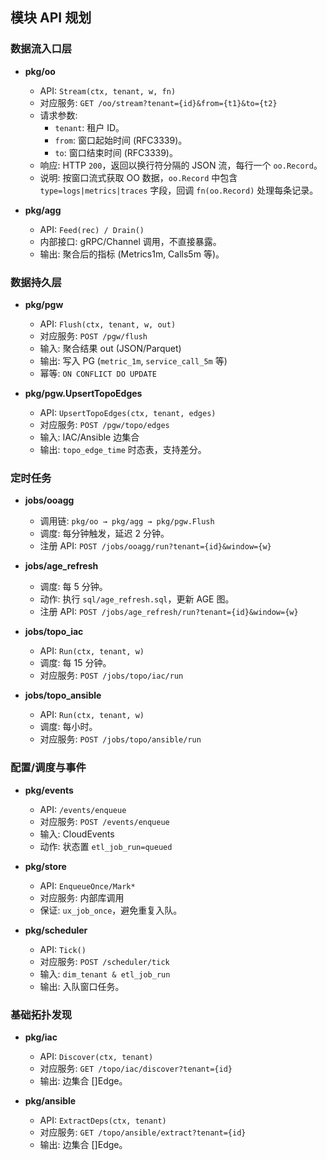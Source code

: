 ## 模块 API 规划

### 数据流入口层

- **pkg/oo**
  - API: `Stream(ctx, tenant, w, fn)`
  - 对应服务: `GET /oo/stream?tenant={id}&from={t1}&to={t2}`
  - 请求参数:
    - `tenant`: 租户 ID。
    - `from`: 窗口起始时间 (RFC3339)。
    - `to`: 窗口结束时间 (RFC3339)。
  - 响应: HTTP `200`，返回以换行符分隔的 JSON 流，每行一个 `oo.Record`。
  - 说明: 按窗口流式获取 OO 数据，`oo.Record` 中包含 `type=logs|metrics|traces` 字段，回调 `fn(oo.Record)` 处理每条记录。

- **pkg/agg**
  - API: `Feed(rec) / Drain()`
  - 内部接口: gRPC/Channel 调用，不直接暴露。
  - 输出: 聚合后的指标 (Metrics1m, Calls5m 等)。

### 数据持久层

- **pkg/pgw**
  - API: `Flush(ctx, tenant, w, out)`
  - 对应服务: `POST /pgw/flush`
  - 输入: 聚合结果 out (JSON/Parquet)
  - 输出: 写入 PG (`metric_1m`, `service_call_5m` 等)
  - 幂等: `ON CONFLICT DO UPDATE`

- **pkg/pgw.UpsertTopoEdges**
  - API: `UpsertTopoEdges(ctx, tenant, edges)`
  - 对应服务: `POST /pgw/topo/edges`
  - 输入: IAC/Ansible 边集合
  - 输出: `topo_edge_time` 时态表，支持差分。

### 定时任务

- **jobs/ooagg**
  - 调用链: `pkg/oo → pkg/agg → pkg/pgw.Flush`
  - 调度: 每分钟触发，延迟 2 分钟。
  - 注册 API: `POST /jobs/ooagg/run?tenant={id}&window={w}`

- **jobs/age_refresh**
  - 调度: 每 5 分钟。
  - 动作: 执行 `sql/age_refresh.sql`，更新 AGE 图。
  - 注册 API: `POST /jobs/age_refresh/run?tenant={id}&window={w}`

- **jobs/topo_iac**
  - API: `Run(ctx, tenant, w)`
  - 调度: 每 15 分钟。
  - 对应服务: `POST /jobs/topo/iac/run`

- **jobs/topo_ansible**
  - API: `Run(ctx, tenant, w)`
  - 调度: 每小时。
  - 对应服务: `POST /jobs/topo/ansible/run`

### 配置/调度与事件

- **pkg/events**
  - API: `/events/enqueue`
  - 对应服务: `POST /events/enqueue`
  - 输入: CloudEvents
  - 动作: 状态置 `etl_job_run=queued`

- **pkg/store**
  - API: `EnqueueOnce/Mark*`
  - 对应服务: 内部库调用
  - 保证: `ux_job_once`，避免重复入队。

- **pkg/scheduler**
  - API: `Tick()`
  - 对应服务: `POST /scheduler/tick`
  - 输入: `dim_tenant & etl_job_run`
  - 输出: 入队窗口任务。

### 基础拓扑发现

- **pkg/iac**
  - API: `Discover(ctx, tenant)`
  - 对应服务: `GET /topo/iac/discover?tenant={id}`
  - 输出: 边集合 []Edge。

- **pkg/ansible**
  - API: `ExtractDeps(ctx, tenant)`
  - 对应服务: `GET /topo/ansible/extract?tenant={id}`
  - 输出: 边集合 []Edge。
